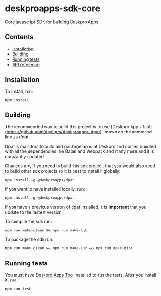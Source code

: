 # deskproapps-sdk-core

Core javascript SDK for building Deskpro Apps

## Contents
- [Installation](#installation)
- [Building](#building)
- [Running tests](#running-tests)
- [API reference](https://deskpro.github.io/deskproapps-sdk-core/reference)

## Installation
    
To install, run:
    
    npm install
    
## Building

The recommended way to build this project is to use [Deskpro Apps Tool] (https://github.com/deskpro/deskproapps-dpat), known on the command line as *dpat*

Dpat is main tool to build and package apps at Deskpro and comes bundled with all the dependencies like Babel and Webpack and many more and it is constantly updated.

Chances are, if you need to build this sdk project, that you would also need to build other sdk projects so it is 
best to install it globally:
 
    npm install -g @deskproapps/dpat 

If you want to have installed locally, run:

    npm install -g @deskproapps/dpat 
     
If you have a previous version of dpat installed, it is **important** that you update to the lastest version     

To compile the sdk run:

    npm run make-clean && npm run make-lib      
    
To package the sdk run:
    
    npm run make-clean && npm run make-lib && npm run make-dist

## Running tests

You must have [Deskpro Apps Tool](https://github.com/deskpro/deskproapps-dpat) installed to run the tests. After you install it, run 
 
    npm run test 

